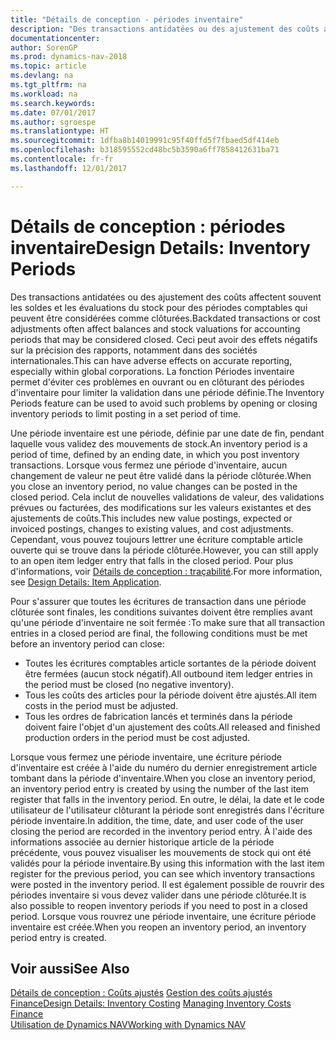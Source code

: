 ```yaml
---
title: "Détails de conception - périodes inventaire"
description: "Des transactions antidatées ou des ajustement des coûts affectent souvent les soldes et les évaluations du stock pour des périodes comptables qui peuvent être considérées comme clôturées. Ceci peut avoir des effets négatifs sur la précision des rapports, notamment dans des sociétés internationales. La fonction Périodes inventaire permet d'éviter ces problèmes en ouvrant ou en clôturant des périodes d'inventaire pour limiter la validation dans une période définie."
documentationcenter: 
author: SorenGP
ms.prod: dynamics-nav-2018
ms.topic: article
ms.devlang: na
ms.tgt_pltfrm: na
ms.workload: na
ms.search.keywords: 
ms.date: 07/01/2017
ms.author: sgroespe
ms.translationtype: HT
ms.sourcegitcommit: 1dfba8b14019991c95f40ffd5f7fbaed5df414eb
ms.openlocfilehash: b318595552cd48bc5b3590a6ff7858412631ba71
ms.contentlocale: fr-fr
ms.lasthandoff: 12/01/2017

---
```

# <a name="design-details-inventory-periods"></a><span data-ttu-id="bf1cf-105">Détails de conception : périodes inventaire</span><span class="sxs-lookup"><span data-stu-id="bf1cf-105">Design Details: Inventory Periods</span></span>
<span data-ttu-id="bf1cf-106">Des transactions antidatées ou des ajustement des coûts affectent souvent les soldes et les évaluations du stock pour des périodes comptables qui peuvent être considérées comme clôturées.</span><span class="sxs-lookup"><span data-stu-id="bf1cf-106">Backdated transactions or cost adjustments often affect balances and stock valuations for accounting periods that may be considered closed.</span></span> <span data-ttu-id="bf1cf-107">Ceci peut avoir des effets négatifs sur la précision des rapports, notamment dans des sociétés internationales.</span><span class="sxs-lookup"><span data-stu-id="bf1cf-107">This can have adverse effects on accurate reporting, especially within global corporations.</span></span> <span data-ttu-id="bf1cf-108">La fonction Périodes inventaire permet d'éviter ces problèmes en ouvrant ou en clôturant des périodes d'inventaire pour limiter la validation dans une période définie.</span><span class="sxs-lookup"><span data-stu-id="bf1cf-108">The Inventory Periods feature can be used to avoid such problems by opening or closing inventory periods to limit posting in a set period of time.</span></span>  

 <span data-ttu-id="bf1cf-109">Une période inventaire est une période, définie par une date de fin, pendant laquelle vous validez des mouvements de stock.</span><span class="sxs-lookup"><span data-stu-id="bf1cf-109">An inventory period is a period of time, defined by an ending date, in which you post inventory transactions.</span></span> <span data-ttu-id="bf1cf-110">Lorsque vous fermez une période d'inventaire, aucun changement de valeur ne peut être validé dans la période clôturée.</span><span class="sxs-lookup"><span data-stu-id="bf1cf-110">When you close an inventory period, no value changes can be posted in the closed period.</span></span> <span data-ttu-id="bf1cf-111">Cela inclut de nouvelles validations de valeur, des validations prévues ou facturées, des modifications sur les valeurs existantes et des ajustements de coûts.</span><span class="sxs-lookup"><span data-stu-id="bf1cf-111">This includes new value postings, expected or invoiced postings, changes to existing values, and cost adjustments.</span></span> <span data-ttu-id="bf1cf-112">Cependant, vous pouvez toujours lettrer une écriture comptable article ouverte qui se trouve dans la période clôturée.</span><span class="sxs-lookup"><span data-stu-id="bf1cf-112">However, you can still apply to an open item ledger entry that falls in the closed period.</span></span> <span data-ttu-id="bf1cf-113">Pour plus d'informations, voir [Détails de conception : traçabilité](design-details-item-application.md).</span><span class="sxs-lookup"><span data-stu-id="bf1cf-113">For more information, see [Design Details: Item Application](design-details-item-application.md).</span></span>  

 <span data-ttu-id="bf1cf-114">Pour s'assurer que toutes les écritures de transaction dans une période clôturée sont finales, les conditions suivantes doivent être remplies avant qu'une période d'inventaire ne soit fermée :</span><span class="sxs-lookup"><span data-stu-id="bf1cf-114">To make sure that all transaction entries in a closed period are final, the following conditions must be met before an inventory period can close:</span></span>  

-   <span data-ttu-id="bf1cf-115">Toutes les écritures comptables article sortantes de la période doivent être fermées (aucun stock négatif).</span><span class="sxs-lookup"><span data-stu-id="bf1cf-115">All outbound item ledger entries in the period must be closed (no negative inventory).</span></span>  
-   <span data-ttu-id="bf1cf-116">Tous les coûts des articles pour la période doivent être ajustés.</span><span class="sxs-lookup"><span data-stu-id="bf1cf-116">All item costs in the period must be adjusted.</span></span>  
-   <span data-ttu-id="bf1cf-117">Tous les ordres de fabrication lancés et terminés dans la période doivent faire l'objet d'un ajustement des coûts.</span><span class="sxs-lookup"><span data-stu-id="bf1cf-117">All released and finished production orders in the period must be cost adjusted.</span></span>  

 <span data-ttu-id="bf1cf-118">Lorsque vous fermez une période inventaire, une écriture période d'inventaire est créée à l'aide du numéro du dernier enregistrement article tombant dans la période d'inventaire.</span><span class="sxs-lookup"><span data-stu-id="bf1cf-118">When you close an inventory period, an inventory period entry is created by using the number of the last item register that falls in the inventory period.</span></span> <span data-ttu-id="bf1cf-119">En outre, le délai, la date et le code utilisateur de l'utilisateur clôturant la période sont enregistrés dans l'écriture période inventaire.</span><span class="sxs-lookup"><span data-stu-id="bf1cf-119">In addition, the time, date, and user code of the user closing the period are recorded in the inventory period entry.</span></span> <span data-ttu-id="bf1cf-120">À l'aide des informations associée au dernier historique article de la période précédente, vous pouvez visualiser les mouvements de stock qui ont été validés pour la période inventaire.</span><span class="sxs-lookup"><span data-stu-id="bf1cf-120">By using this information with the last item register for the previous period, you can see which inventory transactions were posted in the inventory period.</span></span> <span data-ttu-id="bf1cf-121">Il est également possible de rouvrir des périodes inventaire si vous devez valider dans une période clôturée.</span><span class="sxs-lookup"><span data-stu-id="bf1cf-121">It is also possible to reopen inventory periods if you need to post in a closed period.</span></span> <span data-ttu-id="bf1cf-122">Lorsque vous rouvrez une période inventaire, une écriture période inventaire est créée.</span><span class="sxs-lookup"><span data-stu-id="bf1cf-122">When you reopen an inventory period, an inventory period entry is created.</span></span>  

## <a name="see-also"></a><span data-ttu-id="bf1cf-123">Voir aussi</span><span class="sxs-lookup"><span data-stu-id="bf1cf-123">See Also</span></span>  
 <span data-ttu-id="bf1cf-124">[Détails de conception : Coûts ajustés](design-details-inventory-costing.md) [Gestion des coûts ajustés](finance-manage-inventory-costs.md) [Finance](finance.md)</span><span class="sxs-lookup"><span data-stu-id="bf1cf-124">[Design Details: Inventory Costing](design-details-inventory-costing.md) [Managing Inventory Costs](finance-manage-inventory-costs.md) [Finance](finance.md)</span></span>  
 [<span data-ttu-id="bf1cf-125">Utilisation de Dynamics NAV</span><span class="sxs-lookup"><span data-stu-id="bf1cf-125">Working with Dynamics NAV</span></span>](ui-work-product.md)

